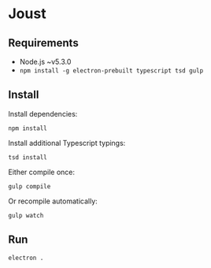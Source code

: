 # Joust

## Requirements

- Node.js ~v5.3.0
- `npm install -g electron-prebuilt typescript tsd gulp`


## Install

Install dependencies:

```
npm install
```

Install additional Typescript typings:

```
tsd install
```

Either compile once:

```
gulp compile
```

Or recompile automatically:

```
gulp watch
```

## Run

```
electron .
```
